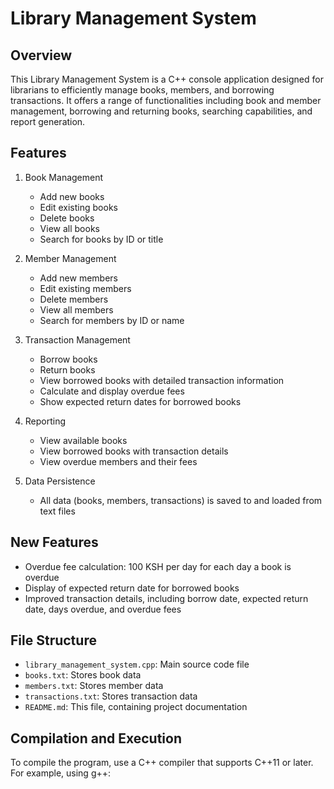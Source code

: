 # Library Management System

## Overview
This Library Management System is a C++ console application designed for librarians to efficiently manage books, members, and borrowing transactions. It offers a range of functionalities including book and member management, borrowing and returning books, searching capabilities, and report generation.

## Features
1. Book Management
   - Add new books
   - Edit existing books
   - Delete books
   - View all books
   - Search for books by ID or title

2. Member Management
   - Add new members
   - Edit existing members
   - Delete members
   - View all members
   - Search for members by ID or name

3. Transaction Management
   - Borrow books
   - Return books
   - View borrowed books with detailed transaction information
   - Calculate and display overdue fees
   - Show expected return dates for borrowed books

4. Reporting
   - View available books
   - View borrowed books with transaction details
   - View overdue members and their fees

5. Data Persistence
   - All data (books, members, transactions) is saved to and loaded from text files

## New Features
- Overdue fee calculation: 100 KSH per day for each day a book is overdue
- Display of expected return date for borrowed books
- Improved transaction details, including borrow date, expected return date, days overdue, and overdue fees

## File Structure
- `library_management_system.cpp`: Main source code file
- `books.txt`: Stores book data
- `members.txt`: Stores member data
- `transactions.txt`: Stores transaction data
- `README.md`: This file, containing project documentation

## Compilation and Execution
To compile the program, use a C++ compiler that supports C++11 or later. For example, using g++:

